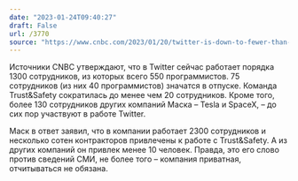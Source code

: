 ```yaml
---
date: "2023-01-24T09:40:27"
draft: False
url: /3770
source: "https://www.cnbc.com/2023/01/20/twitter-is-down-to-fewer-than-550-full-time-engineers.html"
---
```


Источники CNBC утверждают, что в Twitter сейчас работает порядка 1300 сотрудников, из которых всего 550 программистов. 75 сотрудников (из них 40 программистов) значатся в отпуске. Команда Trust&Safety сократилась до менее чем 20 сотрудников. Кроме того, более 130 сотрудников других компаний Маска – Tesla и SpaceX, – до сих пор участвуют в работе Twitter.

Маск в ответ заявил, что в компании работает 2300 сотрудников и несколько сотен контракторов привлечены к работе с Trust&Safety. А из других компаний он привлек менее 10 человек. Правда, это его слово против сведений СМИ, не более того – компания приватная, отчитываться не обязана.
